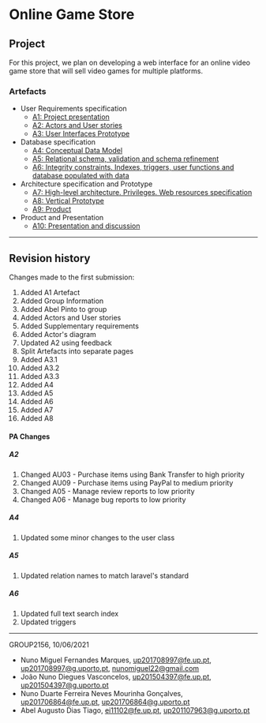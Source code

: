 # Online Game Store

## Project

For this project, we plan on developing a web interface for an online video game store that will sell video games for multiple platforms.

### Artefacts

* User Requirements specification
  * [A1: Project presentation](A1)
  * [A2: Actors and User stories](A2)
  * [A3: User Interfaces Prototype](A3)
* Database specification
  * [A4: Conceptual Data Model](A4)
  * [A5: Relational schema, validation and schema refinement](A5)
  * [A6: Integrity constraints. Indexes, triggers, user functions and database populated with data](A6)
* Architecture specification and Prototype
  * [A7: High-level architecture. Privileges. Web resources specification](A7)
  * [A8: Vertical Prototype](A8)
  * [A9: Product](A9)
* Product and Presentation
  * [A10: Presentation and discussion](A10)

***

## Revision history
Changes made to the first submission:

1. Added A1 Artefact
2. Added Group Information
3. Added Abel Pinto to group
4. Added Actors and User stories
5. Added Supplementary requirements
6. Added Actor's diagram
7. Updated A2 using feedback
8. Split Artefacts into separate pages
9. Added A3.1
10. Added A3.2
11. Added A3.3
12. Added A4
13. Added A5
14. Added A6
15. Added A7
16. Added A8

#### PA Changes
##### A2
1. Changed AU03 - Purchase items using Bank Transfer to high priority
2. Changed AU09 - Purchase items using PayPal to medium priority
3. Changed A05 - Manage review reports to low priority
4. Changed A06 - Manage bug reports to low priority

##### A4
1. Updated some minor changes to the user class

##### A5
1. Updated relation names to match laravel's standard

##### A6
1. Updated full text search index
2. Updated triggers
---

GROUP2156, 10/06/2021


* Nuno Miguel Fernandes Marques, up201708997@fe.up.pt, up201708997@g.uporto.pt, nunomiguel22@gmail.com
* João Nuno Diegues Vasconcelos, up201504397@fe.up.pt, up201504397@g.uporto.pt
* Nuno Duarte Ferreira Neves Mourinha Gonçalves, up201706864@fe.up.pt, up201706864@g.uporto.pt
* Abel Augusto Dias Tiago, ei11102@fe.up.pt, up201107963@g.uporto.pt